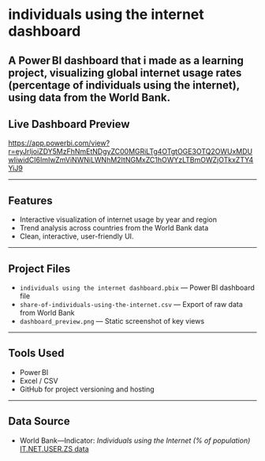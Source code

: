 # individuals using the internet dashboard
A Power BI dashboard that i made as a learning project, visualizing global internet usage rates (percentage of individuals using the internet), using data from the World Bank.
---

##  Live Dashboard Preview

https://app.powerbi.com/view?r=eyJrIjoiZDY5MzFhNmEtNDgyZC00MGRiLTg4OTgtOGE3OTQ2OWUxMDUwIiwidCI6ImIwZmViNWNiLWNhM2ItNGMxZC1hOWYzLTBmOWZjOTkxZTY4YiJ9

---

##  Features

- Interactive visualization of internet usage by year and region  
- Trend analysis across countries from the World Bank data  
- Clean, interactive, user-friendly UI.

---

##  Project Files

- `individuals using the internet dashboard.pbix` — Power BI dashboard file
- `share-of-individuals-using-the-internet.csv` —  Export of raw data from World Bank
- `dashboard_preview.png` — Static screenshot of key views

---

##  Tools Used

- Power BI
- Excel / CSV
- GitHub for project versioning and hosting

---

##  Data Source

- World Bank—Indicator: *Individuals using the Internet (% of population)*  
  [IT.NET.USER.ZS data](https://data.worldbank.org/indicator/IT.NET.USER.ZS)


